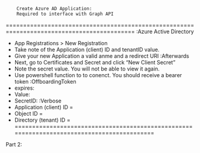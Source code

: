         Create Azure AD Application:
        Required to interface with Graph API
===========================================================================================
:Azure Active Directory
- App Registrations > New Registration
- Take note of the Application (client) ID and tenantID value.
- Give your new Application a valid anme and a redirect URI
:Afterwards
- Next, go to Certificates and Secret and click “New Client Secret”
- Note the secret value. You will not be able to view it again.
- Use powershell function to to conenct. You should receive a bearer token
:OffboardingToken
-	expires:  
-	Value:	  
-	SecretID: 
:Verbose
-	 Application (client) ID =	
- 	 Object ID = 	            
-	 Directory (tenant) ID = 	
===========================================================================================

Part 2:

